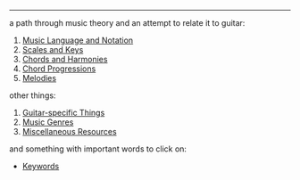 -----

a path through music theory and an attempt to relate it to guitar:
1. [Music Language and Notation](Music%20Language%20and%20Notation.md)
2. [Scales and Keys](Scales%20and%20Keys.md)
4. [Chords and Harmonies](Chords%20and%20Harmonies.md)
5. [Chord Progressions](Chord%20Progressions.md)
6. [Melodies](Melodies.md)

other things:
1. [Guitar-specific Things](Guitar-specific%20Things.md)
2. [Music Genres](Music%20Genres.md)
3. [Miscellaneous Resources](Miscellaneous%20Resources.md)

and something with important words to click on:
- [Keywords](Keywords.md)